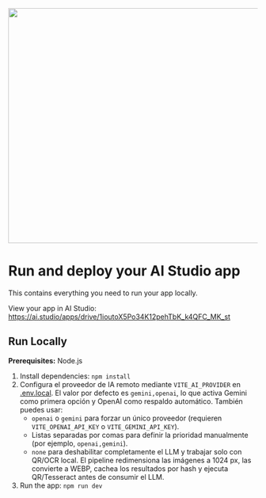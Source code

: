 <div align="center">
<img width="1200" height="475" alt="GHBanner" src="https://github.com/user-attachments/assets/0aa67016-6eaf-458a-adb2-6e31a0763ed6" />
</div>

# Run and deploy your AI Studio app

This contains everything you need to run your app locally.

View your app in AI Studio: https://ai.studio/apps/drive/1ioutoX5Po34K12pehTbK_k4QFC_MK_st

## Run Locally

**Prerequisites:**  Node.js


1. Install dependencies:
   `npm install`
2. Configura el proveedor de IA remoto mediante `VITE_AI_PROVIDER` en [.env.local](.env.local). El valor por defecto es `gemini,openai`, lo que activa Gemini como primera opción y OpenAI como respaldo automático. También puedes usar:
   - `openai` o `gemini` para forzar un único proveedor (requieren `VITE_OPENAI_API_KEY` o `VITE_GEMINI_API_KEY`).
   - Listas separadas por comas para definir la prioridad manualmente (por ejemplo, `openai,gemini`).
   - `none` para deshabilitar completamente el LLM y trabajar solo con QR/OCR local.
   El pipeline redimensiona las imágenes a 1024 px, las convierte a WEBP, cachea los resultados por hash y ejecuta QR/Tesseract antes de consumir el LLM.
3. Run the app:
   `npm run dev`
